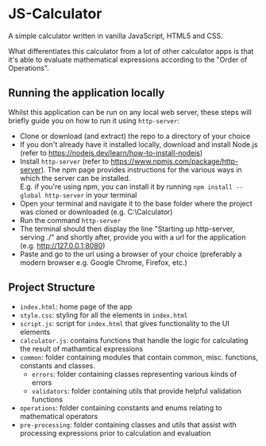 # JS-Calculator

A simple calculator written in vanilla JavaScript, HTML5 and CSS. 

What differentiates this calculator from a lot of other calculator apps is 
that it's able to evaluate mathematical expressions according to the "Order of Operations".

## Running the application locally

Whilst this application can be run on any local web server, these steps will briefly guide you on how to run it using `http-server`:

- Clone or download (and extract) the repo to a directory of your choice
- If you don't already have it installed locally, download and install Node.js (refer to https://nodejs.dev/learn/how-to-install-nodejs)
- Install `http-server` (refer to https://www.npmjs.com/package/http-server). The npm page provides instructions for the various ways in which the server can be installed. <br> E.g. if you're using npm, you can install it by running
    `npm install --global http-server` in your terminal
 -  Open your terminal and navigate it to the base folder where the project was cloned or downloaded (e.g. C:\Calculator)
 - Run the command `http-server`
 - The terminal should then display the line "Starting up http-server, serving ./" and shortly after, provide you with a url for the application (e.g. http://127.0.0.1:8080)
 - Paste and go to the url using a browser of your choice (preferably a modern browser e.g. Google Chrome, Firefox, etc.)

## Project Structure

- `index.html`: home page of the app
- `style.css`: styling for all the elements in `index.html`
- `script.js`: script for `index.html` that gives functionality to the UI elements
- `calculator.js`: contains functions that handle the logic for calculating the result of mathamtical expressions
- `common`: folder containing modules that contain common, misc. functions, constants and classes.
  - `errors`: folder containing classes representing various kinds of errors
  - `validators`: folder containing utils that provide helpful validation functions
- `operations`: folder containing constants and enums relating to mathematical operators
- `pre-processing`: folder containing classes and utils that assist with processing expressions prior to calculation and evaluation


